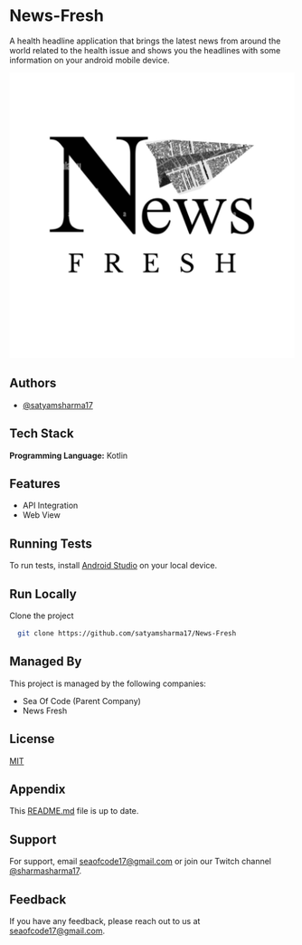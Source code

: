 # News-Fresh
A health headline application that brings the latest news from around the world related to the health issue and shows you the headlines with some information on your android mobile device.


![Logo](https://github.com/satyamsharma17/News-Fresh/blob/master/app/src/main/ic_launcher-playstore.png)

## Authors

- [@satyamsharma17](https://www.github.com/satyamsharma17)

## Tech Stack

**Programming Language:** Kotlin

## Features

- API Integration
- Web View

## Running Tests

To run tests, install [Android Studio](https://developer.android.com/studio) on your local device.

## Run Locally

Clone the project

```bash
  git clone https://github.com/satyamsharma17/News-Fresh
```
  
## Managed By

This project is managed by the following companies:

- Sea Of Code (Parent Company)
- News Fresh
  
## License

[MIT](https://github.com/satyamsharma17/News-Fresh/blob/master/LICENSE)
  
## Appendix

This [README.md](https://github.com/satyamsharma17/News-Fresh/blob/master/README.md) file is up to date.

## Support

For support, email seaofcode17@gmail.com or join our Twitch channel [@sharmasharma17](https://www.twitch.tv/sharmasatyam17).

## Feedback

If you have any feedback, please reach out to us at seaofcode17@gmail.com.
